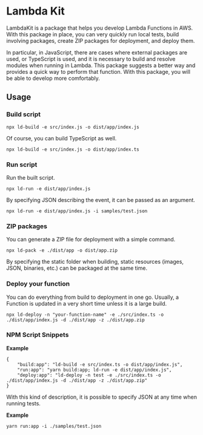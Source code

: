 # Lambda Kit

LambdaKit is a package that helps you develop Lambda Functions in AWS. With this package in place, you can very quickly
run local tests, build involving packages, create ZIP packages for deployment, and deploy them.

In particular, in JavaScript, there are cases where external packages are used, or TypeScript is used, and it is
necessary to build and resolve modules when running in Lambda. This package suggests a better way and provides a quick
way to perform that function. With this package, you will be able to develop more comfortably.

## Usage

### Build script

```shell
npx ld-build -e src/index.js -o dist/app/index.js
```

Of course, you can build TypeScript as well.

```shell
npx ld-build -e src/index.js -o dist/app/index.ts
```

### Run script

Run the built script.

```shell
npx ld-run -e dist/app/index.js
```

By specifying JSON describing the event, it can be passed as an argument.

```shell
npx ld-run -e dist/app/index.js -i samples/test.json
```

### ZIP packages

You can generate a ZIP file for deployment with a simple command.

```shell
npx ld-pack -e ./dist/app -o dist/app.zip
```

By specifying the static folder when building, static resources (images, JSON, binaries, etc.) can be packaged at the
same time.

### Deploy your function

You can do everything from build to deployment in one go. Usually, a Function is updated in a very short time unless it
is a large build.

```shell
npx ld-deploy -n "your-function-name" -e ./src/index.ts -o ./dist/app/index.js -d ./dist/app -z ./dist/app.zip
```

### NPM Script Snippets

**Example**

```shell
{
    "build:app": "ld-build -e src/index.ts -o dist/app/index.js",
    "run:app": "yarn build:app; ld-run -e dist/app/index.js",
    "deploy:app": "ld-deploy -n test -e ./src/index.ts -o ./dist/app/index.js -d ./dist/app -z ./dist/app.zip"
}
```

With this kind of description, it is possible to specify JSON at any time when running tests.

**Example**

```shell
yarn run:app -i ./samples/test.json
```
